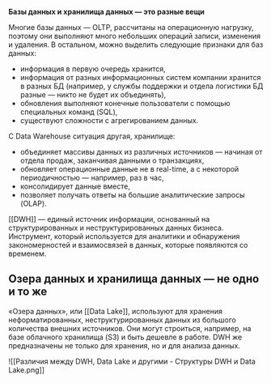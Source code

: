 
**Базы данных и хранилища данных — это разные вещи**

Многие базы данных — OLTP, рассчитаны на операционную нагрузку, поэтому они выполняют много небольших операций записи, изменения и удаления. В остальном, можно выделить следующие признаки для баз данных:

- информация в первую очередь хранится,
- информация от разных информационных систем компании хранится в разных БД (например, у службы поддержки и отдела логистики БД разные — никто не будет их объединять),
- обновления выполняют конечные пользователи с помощью специальных команд (SQL),
- существуют сложности с агрегированием данных.

С Data Warehouse ситуация другая, хранилище:

- объединяет массивы данных из различных источников — начиная от отдела продаж, заканчивая данными о транзакциях,
- обновляет операционные данные не в real-time, а с некоторой периодичностью — например, раз в час,
- консолидирует данные вместе,
- позволяет получать ответы на большие аналитические запросы (OLAP).

[[DWH]] — единый источник информации, основанный на структурированных и неструктурированных данных бизнеса. Инструмент, который используется для аналитики и обнаружения закономерностей и взаимосвязей в данных, которые появляются со временем.



## **Озера данных и хранилища данных — не одно и то же**

«Озера данных», или [[Data Lake]], используют для хранения неформатированных, неструктурированных данных из большого количества внешних источников. Они могут строиться, например, на базе облачного хранилища (S3) и быть дешевле в работе. DWH же предназначены не только для хранения, но и для анализа данных.

![[Различия между DWH, Data Lake и другими - Структуры DWH и Data Lake.png]]


